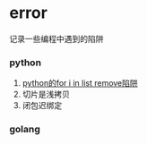 # error
记录一些编程中遇到的陷阱
### python
1. [python的for i in list remove陷阱](http://blog.csdn.net/silly2016/article/details/72904674)
2. 切片是浅拷贝
3. 闭包迟绑定

### golang
